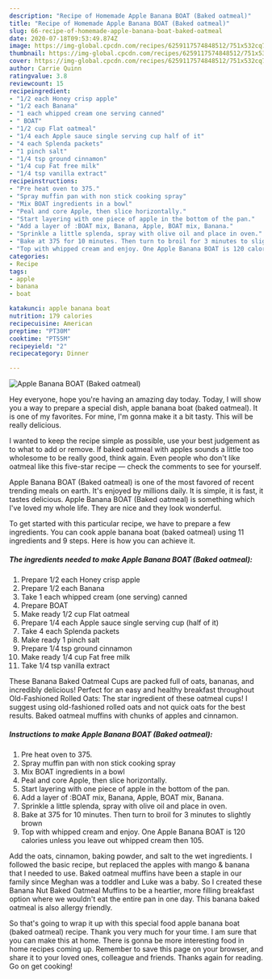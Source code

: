 ```yaml
---
description: "Recipe of Homemade Apple Banana BOAT (Baked oatmeal)"
title: "Recipe of Homemade Apple Banana BOAT (Baked oatmeal)"
slug: 66-recipe-of-homemade-apple-banana-boat-baked-oatmeal
date: 2020-07-18T09:53:49.874Z
image: https://img-global.cpcdn.com/recipes/6259117574848512/751x532cq70/apple-banana-boat-baked-oatmeal-recipe-main-photo.jpg
thumbnail: https://img-global.cpcdn.com/recipes/6259117574848512/751x532cq70/apple-banana-boat-baked-oatmeal-recipe-main-photo.jpg
cover: https://img-global.cpcdn.com/recipes/6259117574848512/751x532cq70/apple-banana-boat-baked-oatmeal-recipe-main-photo.jpg
author: Carrie Quinn
ratingvalue: 3.8
reviewcount: 15
recipeingredient:
- "1/2 each Honey crisp apple"
- "1/2 each Banana"
- "1 each whipped cream one serving canned"
- " BOAT"
- "1/2 cup Flat oatmeal"
- "1/4 each Apple sauce single serving cup half of it"
- "4 each Splenda packets"
- "1 pinch salt"
- "1/4 tsp ground cinnamon"
- "1/4 cup Fat free milk"
- "1/4 tsp vanilla extract"
recipeinstructions:
- "Pre heat oven to 375."
- "Spray muffin pan with non stick cooking spray"
- "Mix BOAT ingredients in a bowl"
- "Peal and core Apple, then slice horizontally."
- "Start layering with one piece of apple in the bottom of the pan."
- "Add a layer of :BOAT mix, Banana, Apple, BOAT mix, Banana."
- "Sprinkle a little splenda, spray with olive oil and place in oven."
- "Bake at 375 for 10 minutes. Then turn to broil for 3 minutes to slightly brown"
- "Top with whipped cream and enjoy. One Apple Banana BOAT is 120 calories unless you leave out whipped cream then 105."
categories:
- Recipe
tags:
- apple
- banana
- boat

katakunci: apple banana boat 
nutrition: 179 calories
recipecuisine: American
preptime: "PT30M"
cooktime: "PT55M"
recipeyield: "2"
recipecategory: Dinner

---
```



![Apple Banana BOAT (Baked oatmeal)](https://img-global.cpcdn.com/recipes/6259117574848512/751x532cq70/apple-banana-boat-baked-oatmeal-recipe-main-photo.jpg)

Hey everyone, hope you're having an amazing day today. Today, I will show you a way to prepare a special dish, apple banana boat (baked oatmeal). It is one of my favorites. For mine, I'm gonna make it a bit tasty. This will be really delicious.

I wanted to keep the recipe simple as possible, use your best judgement as to what to add or remove. If baked oatmeal with apples sounds a little too wholesome to be really good, think again. Even people who don&#39;t like oatmeal like this five-star recipe — check the comments to see for yourself.

Apple Banana BOAT (Baked oatmeal) is one of the most favored of recent trending meals on earth. It's enjoyed by millions daily. It is simple, it is fast, it tastes delicious. Apple Banana BOAT (Baked oatmeal) is something which I've loved my whole life. They are nice and they look wonderful.


To get started with this particular recipe, we have to prepare a few ingredients. You can cook apple banana boat (baked oatmeal) using 11 ingredients and 9 steps. Here is how you can achieve it.

##### The ingredients needed to make Apple Banana BOAT (Baked oatmeal):

1. Prepare 1/2 each Honey crisp apple
1. Prepare 1/2 each Banana
1. Take 1 each whipped cream (one serving) canned
1. Prepare  BOAT
1. Make ready 1/2 cup Flat oatmeal
1. Prepare 1/4 each Apple sauce single serving cup (half of it)
1. Take 4 each Splenda packets
1. Make ready 1 pinch salt
1. Prepare 1/4 tsp ground cinnamon
1. Make ready 1/4 cup Fat free milk
1. Take 1/4 tsp vanilla extract


These Banana Baked Oatmeal Cups are packed full of oats, bananas, and incredibly delicious! Perfect for an easy and healthy breakfast throughout Old-Fashioned Rolled Oats: The star ingredient of these oatmeal cups! I suggest using old-fashioned rolled oats and not quick oats for the best results. Baked oatmeal muffins with chunks of apples and cinnamon. 

##### Instructions to make Apple Banana BOAT (Baked oatmeal):

1. Pre heat oven to 375.
1. Spray muffin pan with non stick cooking spray
1. Mix BOAT ingredients in a bowl
1. Peal and core Apple, then slice horizontally.
1. Start layering with one piece of apple in the bottom of the pan.
1. Add a layer of :BOAT mix, Banana, Apple, BOAT mix, Banana.
1. Sprinkle a little splenda, spray with olive oil and place in oven.
1. Bake at 375 for 10 minutes. Then turn to broil for 3 minutes to slightly brown
1. Top with whipped cream and enjoy. One Apple Banana BOAT is 120 calories unless you leave out whipped cream then 105.


Add the oats, cinnamon, baking powder, and salt to the wet ingredients. I followed the basic recipe, but replaced the apples with mango &amp; banana that I needed to use. Baked oatmeal muffins have been a staple in our family since Meghan was a toddler and Luke was a baby. So I created these Banana Nut Baked Oatmeal Muffins to be a heartier, more filling breakfast option where we wouldn&#39;t eat the entire pan in one day. This banana baked oatmeal is also allergy friendly. 

So that's going to wrap it up with this special food apple banana boat (baked oatmeal) recipe. Thank you very much for your time. I am sure that you can make this at home. There is gonna be more interesting food in home recipes coming up. Remember to save this page on your browser, and share it to your loved ones, colleague and friends. Thanks again for reading. Go on get cooking!

